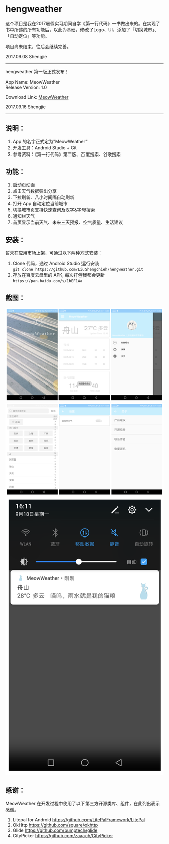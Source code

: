 # hengweather

这个项目是我在2017暑假实习期间自学《第一行代码》一书做出来的。在实现了书中所述的所有功能后，以此为基础，修改了Logo、UI，添加了「切换城市」、「自动定位」等功能。

项目尚未结束，往后会继续完善。

2017.09.08 Shengjie

***

hengweather 第一版正式发布！

App Name: MeowWeather  
Release Version: 1.0

Download Link: [MeowWeather](https://pan.baidu.com/s/1bEF1Wa)

2017.09.16 Shengjie

***

## 说明：
1. App 的名字正式定为"MeowWeather"
2. 开发工具：Android Studio + Git
3. 参考资料：《第一行代码》第二版、百度搜索、谷歌搜索

## 功能：
1. 启动页动画
2. 点击天气数据弹出分享
3. 下拉刷新、八小时间隔自动刷新
4. 打开 App 自动定位当前城市
5. 切换城市页支持快速查询及汉字&字母搜索
6. 通知栏天气
7. 首页显示当前天气、未来三天预报、空气质量、生活建议


## 安装：
暂未在应用市场上架，可通过以下两种方式安装：
1. Clone 代码，通过 Android Studio 运行安装  
` git clone https://github.com/LiuShengchieh/hengweather.git `
2. 存放在百度云盘里的 APK, 每次打包我都会更新  
` https://pan.baidu.com/s/1bEF1Wa `

## 截图：
![MeowWeather-Screenshot](https://github.com/LiuShengchieh/hengweather/blob/master/images/a.png)
![MeowWeather-Screenshot](https://github.com/LiuShengchieh/hengweather/blob/master/images/b.png)
![MeowWeather-Screenshot](https://github.com/LiuShengchieh/hengweather/blob/master/images/c.png)

## 感谢：
MeowWeather 在开发过程中使用了以下第三方开源类库、组件，在此列出表示感谢。
1. Litepal for Android https://github.com/LitePalFramework/LitePal
2. OkHttp https://github.com/square/okhttp
3. Glide https://github.com/bumptech/glide
4. CityPicker https://github.com/zaaach/CityPicker
